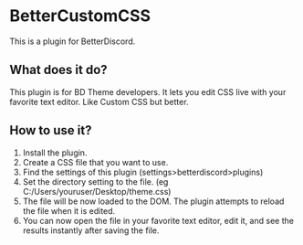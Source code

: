 # BetterCustomCSS
This is a plugin for BetterDiscord.
## What does it do?
This plugin is for BD Theme developers. It lets you edit CSS live with your favorite text editor. Like Custom CSS but better.
## How to use it?
1. Install the plugin.
2. Create a CSS file that you want to use.
3. Find the settings of this plugin (settings>betterdiscord>plugins)
4. Set the directory setting to the file. (eg C:/Users/youruser/Desktop/theme.css)
5. The file will be now loaded to the DOM. The plugin attempts to reload the file when it is edited.
6. You can now open the file in your favorite text editor, edit it, and see the results instantly after saving the file.
